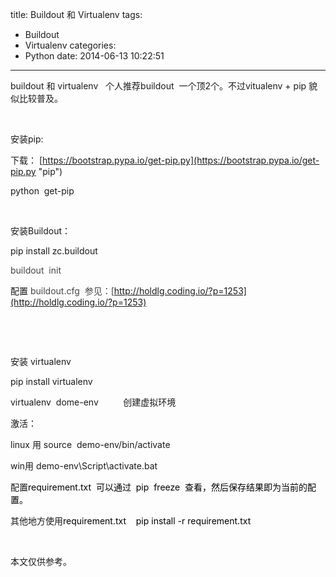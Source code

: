 title: Buildout 和 Virtualenv
tags:
  - Buildout
  - Virtualenv
categories:
  - Python
date: 2014-06-13 10:22:51
---

buildout 和 virtualenv   个人推荐buildout  一个顶2个。不过vitualenv + pip 貌似比较普及。

&nbsp;

安装pip:

下载： [https://bootstrap.pypa.io/get-pip.py](https://bootstrap.pypa.io/get-pip.py "pip")

python  get-pip

&nbsp;

安装Buildout：

pip install zc.buildout

<span style="color: #444444;">buildout  init</span>

配置 <span style="color: #444444;">buildout.cfg  参见：[http://holdlg.coding.io/?p=1253](http://holdlg.coding.io/?p=1253)</span>

&nbsp;

&nbsp;

安装 virtualenv

pip install virtualenv

virtualenv  dome-env          创建虚拟环境

激活：

linux 用 source  demo-env/bin/activate

win用 demo-env\Script\activate.bat

配置<span style="color: #000000;">requirement.txt  可以通过  pip  freeze  查看，然后保存结果即为当前的配置。</span>

其他地方使用<span style="color: #000000;">requirement.txt    pip install -r requirement.txt</span>

&nbsp;

本文仅供参考。

&nbsp;